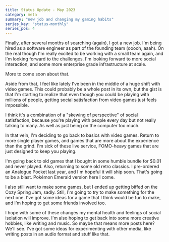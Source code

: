 ```yaml
---
title: Status Update - May 2023
category: meta
summary: "new job and changing my gaming habits"
series_key: "status-monthly"
series_pos: 4
---
```


Finally, after several months of searching (again), I got a new job. I'm being hired as a software engineer as part of
the founding team (ooooh, aaah).
On the real though I'm really excited to be working with a small team again, and I'm looking forward to the challenges.
I'm looking forward to more social interaction, and some more enterprise grade infrastructure at scale.

More to come soon about that.

Aside from that, I feel like lately I've been in the middle of a huge shift with video games. This could probably be a
whole post in its own, but the gist is that I'm starting to realize that even though you could be playing with millions
of people, getting social satisfaction from video games just feels impossible.

I think it's a combination of a "skewing of perspective" of social satisfaction, because you're playing with people
every day but not really talking to many. As well as just being on the computer too much.

In that vein, I'm deciding to go back to basics with video games. Return to more single player games, and games that
are more about the experience than the grind. I'm sick of these live service, FOMO-heavy games that are just designed
to keep you playing.

I'm going back to old games that I bought in some humble bundle for $0.01 and never played.
Also, returning to some old retro classics. I pre-ordered an Analogue Pocket last year, and I'm hopeful it will ship
soon. That's going to be a blast. Pokémon Emerald version here I come.

I also still want to make some games, but I ended up getting biffed on the Cozy Spring Jam, sadly. Still, I'm going to
try to make something for the next one. I've got some ideas for a game that I think would be fun to make, and I'm
hoping to get some friends involved too.

I hope with some of these changes my mental health and feelings of social isolation will improve. I'm also hoping to
get back into some more creative hobbies, like writing and music. So maybe that means more posts here? We'll see. I've
got some ideas for experimenting with other media, like writing posts in an audio format and stuff like that.
